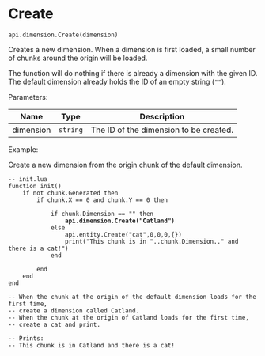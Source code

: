 # Create



`api.dimension.Create(dimension)`

Creates a new dimension. When a dimension is first loaded, a small number of chunks around the origin will be loaded.&#x20;

The function will do nothing if there is already a dimension with the given ID. The default dimension already holds the ID of an empty string (`""`).



Parameters:

| Name      | Type     | Description                            |
| --------- | -------- | -------------------------------------- |
| dimension | `string` | The ID of the dimension to be created. |



Example:

Create a new dimension from the origin chunk of the default dimension.

<pre class="language-lua"><code class="lang-lua">-- init.lua
function init()
    if not chunk.Generated then
        if chunk.X == 0 and chunk.Y == 0 then
        
            if chunk.Dimension == "" then
<strong>                api.dimension.Create("Catland")
</strong>            else
                api.entity.Create("cat",0,0,0,{})
                print("This chunk is in "..chunk.Dimension.." and there is a cat!")
            end
            
        end
    end
end

-- When the chunk at the origin of the default dimension loads for the first time,
-- create a dimension called Catland.
-- When the chunk at the origin of Catland loads for the first time,
-- create a cat and print.

-- Prints:
-- This chunk is in Catland and there is a cat!
</code></pre>

